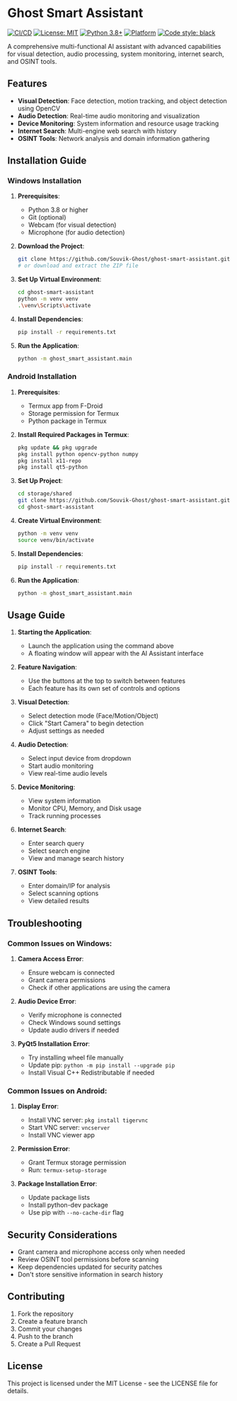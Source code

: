 # Ghost Smart Assistant

[![CI/CD](https://github.com/Souvik-Ghost/ghost-smart-assistant/actions/workflows/ci.yml/badge.svg)](https://github.com/Souvik-Ghost/ghost-smart-assistant/actions/workflows/ci.yml)
[![License: MIT](https://img.shields.io/badge/License-MIT-yellow.svg)](https://opensource.org/licenses/MIT)
[![Python 3.8+](https://img.shields.io/badge/python-3.8+-blue.svg)](https://www.python.org/downloads/)
[![Platform](https://img.shields.io/badge/platform-Windows%20%7C%20Android-lightgrey.svg)](https://github.com/Souvik-Ghost/ghost-smart-assistant)
[![Code style: black](https://img.shields.io/badge/code%20style-black-000000.svg)](https://github.com/psf/black)

A comprehensive multi-functional AI assistant with advanced capabilities for visual detection, audio processing, system monitoring, internet search, and OSINT tools.

## Features

- **Visual Detection**: Face detection, motion tracking, and object detection using OpenCV
- **Audio Detection**: Real-time audio monitoring and visualization
- **Device Monitoring**: System information and resource usage tracking
- **Internet Search**: Multi-engine web search with history
- **OSINT Tools**: Network analysis and domain information gathering

## Installation Guide

### Windows Installation

1. **Prerequisites**:
   - Python 3.8 or higher
   - Git (optional)
   - Webcam (for visual detection)
   - Microphone (for audio detection)

2. **Download the Project**:
   ```bash
   git clone https://github.com/Souvik-Ghost/ghost-smart-assistant.git
   # or download and extract the ZIP file
   ```

3. **Set Up Virtual Environment**:
   ```bash
   cd ghost-smart-assistant
   python -m venv venv
   .\venv\Scripts\activate
   ```

4. **Install Dependencies**:
   ```bash
   pip install -r requirements.txt
   ```

5. **Run the Application**:
   ```bash
   python -m ghost_smart_assistant.main
   ```

### Android Installation

1. **Prerequisites**:
   - Termux app from F-Droid
   - Storage permission for Termux
   - Python package in Termux

2. **Install Required Packages in Termux**:
   ```bash
   pkg update && pkg upgrade
   pkg install python opencv-python numpy
   pkg install x11-repo
   pkg install qt5-python
   ```

3. **Set Up Project**:
   ```bash
   cd storage/shared
   git clone https://github.com/Souvik-Ghost/ghost-smart-assistant.git
   cd ghost-smart-assistant
   ```

4. **Create Virtual Environment**:
   ```bash
   python -m venv venv
   source venv/bin/activate
   ```

5. **Install Dependencies**:
   ```bash
   pip install -r requirements.txt
   ```

6. **Run the Application**:
   ```bash
   python -m ghost_smart_assistant.main
   ```

## Usage Guide

1. **Starting the Application**:
   - Launch the application using the command above
   - A floating window will appear with the AI Assistant interface

2. **Feature Navigation**:
   - Use the buttons at the top to switch between features
   - Each feature has its own set of controls and options

3. **Visual Detection**:
   - Select detection mode (Face/Motion/Object)
   - Click "Start Camera" to begin detection
   - Adjust settings as needed

4. **Audio Detection**:
   - Select input device from dropdown
   - Start audio monitoring
   - View real-time audio levels

5. **Device Monitoring**:
   - View system information
   - Monitor CPU, Memory, and Disk usage
   - Track running processes

6. **Internet Search**:
   - Enter search query
   - Select search engine
   - View and manage search history

7. **OSINT Tools**:
   - Enter domain/IP for analysis
   - Select scanning options
   - View detailed results

## Troubleshooting

### Common Issues on Windows:

1. **Camera Access Error**:
   - Ensure webcam is connected
   - Grant camera permissions
   - Check if other applications are using the camera

2. **Audio Device Error**:
   - Verify microphone is connected
   - Check Windows sound settings
   - Update audio drivers if needed

3. **PyQt5 Installation Error**:
   - Try installing wheel file manually
   - Update pip: `python -m pip install --upgrade pip`
   - Install Visual C++ Redistributable if needed

### Common Issues on Android:

1. **Display Error**:
   - Install VNC server: `pkg install tigervnc`
   - Start VNC server: `vncserver`
   - Install VNC viewer app

2. **Permission Error**:
   - Grant Termux storage permission
   - Run: `termux-setup-storage`

3. **Package Installation Error**:
   - Update package lists
   - Install python-dev package
   - Use pip with `--no-cache-dir` flag

## Security Considerations

- Grant camera and microphone access only when needed
- Review OSINT tool permissions before scanning
- Keep dependencies updated for security patches
- Don't store sensitive information in search history

## Contributing

1. Fork the repository
2. Create a feature branch
3. Commit your changes
4. Push to the branch
5. Create a Pull Request

## License

This project is licensed under the MIT License - see the LICENSE file for details.

